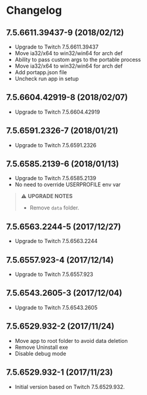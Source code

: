 # Changelog

## 7.5.6611.39437-9 (2018/02/12)

* Upgrade to Twitch 7.5.6611.39437
* Move ia32/x64 to win32/win64 for arch def
* Ability to pass custom args to the portable process
* Move ia32/x64 to win32/win64 for arch def
* Add portapp.json file
* Uncheck run app in setup

## 7.5.6604.42919-8 (2018/02/07)

* Upgrade to Twitch 7.5.6604.42919

## 7.5.6591.2326-7 (2018/01/21)

* Upgrade to Twitch 7.5.6591.2326

## 7.5.6585.2139-6 (2018/01/13)

* Upgrade to Twitch 7.5.6585.2139
* No need to override USERPROFILE env var

> :warning: **UPGRADE NOTES**
> * Remove `data` folder.

## 7.5.6563.2244-5 (2017/12/27)

* Upgrade to Twitch 7.5.6563.2244

## 7.5.6557.923-4 (2017/12/14)

* Upgrade to Twitch 7.5.6557.923

## 7.5.6543.2605-3 (2017/12/04)

* Upgrade to Twitch 7.5.6543.2605

## 7.5.6529.932-2 (2017/11/24)

* Move app to root folder to avoid data deletion
* Remove Uninstall exe
* Disable debug mode

## 7.5.6529.932-1 (2017/11/23)

* Initial version based on Twitch 7.5.6529.932.
